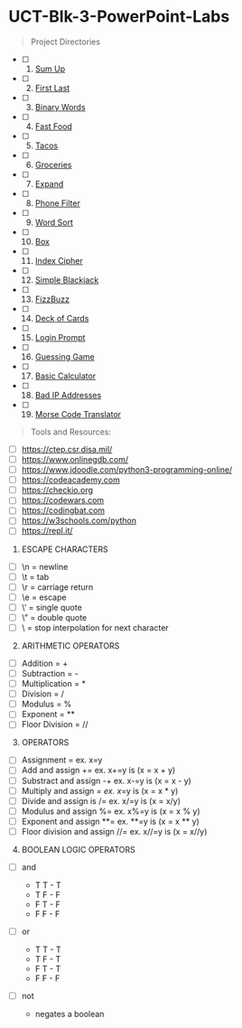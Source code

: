 # UCT-Blk-3-PowerPoint-Labs

>Project Directories

- [ ] 1. [Sum Up](https://github.com/jarosales1029/UCT-Blk-3-PowerPoint-Labs/blob/master/Sum%20Up)
- [ ] 2. [First Last](https://github.com/jarosales1029/UCT-Blk-3-PowerPoint-Labs/blob/master/First%20Last)
- [ ] 3. [Binary Words](https://github.com/jarosales1029/UCT-Blk-3-PowerPoint-Labs/blob/master/Binary%20Words)
- [ ] 4. [Fast Food](https://github.com/jarosales1029/UCT-Blk-3-PowerPoint-Labs/blob/master/Fast%20Food)
- [ ] 5. [Tacos](https://github.com/jarosales1029/UCT-Blk-3-PowerPoint-Labs/blob/master/Tacos)
- [ ] 6. [Groceries](https://github.com/jarosales1029/UCT-Blk-3-PowerPoint-Labs/blob/master/Groceries)
- [ ] 7. [Expand](https://github.com/jarosales1029/UCT-Blk-3-PowerPoint-Labs/blob/master/Expand)
- [ ] 8. [Phone Filter](https://github.com/jarosales1029/UCT-Blk-3-PowerPoint-Labs/blob/master/Phone%20Filter)
- [ ] 9. [Word Sort](https://github.com/jarosales1029/UCT-Blk-3-PowerPoint-Labs/blob/master/Word%20Sort)
- [ ] 10. [Box](https://github.com/jarosales1029/UCT-Blk-3-PowerPoint-Labs/blob/master/Box)
- [ ] 11. [Index Cipher](https://github.com/jarosales1029/UCT-Blk-3-PowerPoint-Labs/blob/master/Index%20Cipher)
- [ ] 12. [Simple Blackjack](https://github.com/jarosales1029/UCT-Blk-3-PowerPoint-Labs/blob/master/Simple%20Blackjack)
- [ ] 13. [FizzBuzz](https://github.com/jarosales1029/UCT-Blk-3-PowerPoint-Labs/blob/master/FizzBuzz)
- [ ] 14. [Deck of Cards](https://github.com/jarosales1029/UCT-Blk-3-PowerPoint-Labs/blob/master/Deck%20of%20Cards)
- [ ] 15. [Login Prompt](https://github.com/jarosales1029/UCT-Blk-3-PowerPoint-Labs/blob/master/Login%20Prompt)
- [ ] 16. [Guessing Game](https://github.com/jarosales1029/UCT-Blk-3-PowerPoint-Labs/blob/master/Guessing%20Game)
- [ ] 17. [Basic Calculator](https://github.com/jarosales1029/UCT-Blk-3-PowerPoint-Labs/blob/master/Basic%20Calculator)
- [ ] 18. [Bad IP Addresses](https://github.com/jarosales1029/UCT-Blk-3-PowerPoint-Labs/blob/master/Bad%20IP%20Addresses)
- [ ] 19. [Morse Code Translator](https://github.com/jarosales1029/UCT-Blk-3-PowerPoint-Labs/blob/master/Morse%20Code%20Translator)

>Tools and Resources:

- [ ] https://ctep.csr.disa.mil/
- [ ] https://www.onlinegdb.com/
- [ ] https://www.jdoodle.com/python3-programming-online/
- [ ] https://codeacademy.com
- [ ] https://checkio.org
- [ ] https://codewars.com
- [ ] https://codingbat.com
- [ ] https://w3schools.com/python
- [ ] https://repl.it/

1. ESCAPE CHARACTERS

- [ ] \n = newline
- [ ] \t = tab
- [ ] \r = carriage return
- [ ] \e = escape
- [ ] \’ = single quote
- [ ] \” = double quote
- [ ] \ = stop interpolation for next character

2. ARITHMETIC OPERATORS

- [ ] Addition = +
- [ ] Subtraction = -
- [ ] Multiplication = *
- [ ] Division = /
- [ ] Modulus = %
- [ ] Exponent = **
- [ ] Floor Division = //

3. OPERATORS

- [ ] Assignment = ex. x=y
- [ ] Add and assign += ex. x+=y is (x = x + y)
- [ ] Substract and assign -+ ex. x-=y is (x = x - y)
- [ ] Multiply and assign *= ex. x*=y is (x = x * y)
- [ ] Divide and assign is /= ex. x/=y is (x = x/y)
- [ ] Modulus and assign %= ex. x%=y is (x = x % y)
- [ ] Exponent and assign **= ex. **=y is (x = x ** y)
- [ ] Floor division and assign //= ex. x//=y is (x = x//y)

4. BOOLEAN LOGIC OPERATORS

- [ ] and 
  - T T - T
  - T F - F
  - F T - F
  - F F - F

- [ ] or
  - T T - T
  - T F - T
  - F T - T
  - F F - F

- [ ] not
  - negates a boolean
